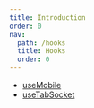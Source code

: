 ```yaml
---
title: Introduction
order: 0
nav:
  path: /hooks
  title: Hooks
  order: 0
---
```


- [useMobile](/hooks/use-mobile)
- [useTabSocket](/hooks/use-tabs-socket)